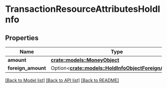 # TransactionResourceAttributesHoldInfo

## Properties

Name | Type | Description | Notes
------------ | ------------- | ------------- | -------------
**amount** | [**crate::models::MoneyObject**](MoneyObject.md) |  | 
**foreign_amount** | Option<[**crate::models::HoldInfoObjectForeignAmount**](HoldInfoObject_foreignAmount.md)> |  | 

[[Back to Model list]](../README.md#documentation-for-models) [[Back to API list]](../README.md#documentation-for-api-endpoints) [[Back to README]](../README.md)


